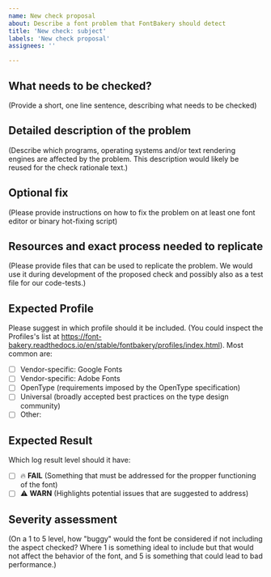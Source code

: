```yaml
---
name: New check proposal
about: Describe a font problem that FontBakery should detect
title: 'New check: subject'
labels: 'New check proposal'
assignees: ''

---
```


## What needs to be checked?

(Provide a short, one line sentence, describing what needs to be checked)


## Detailed description of the problem 

(Describe which programs, operating systems and/or text rendering engines are affected by the problem. This description would likely be reused for the check rationale text.)


## Optional fix

(Please provide instructions on how to fix the problem on at least one font editor or binary hot-fixing script)


## Resources and exact process needed to replicate

(Please provide files that can be used to replicate the problem. We would use it during development of the proposed check and possibly also as a test file for our code-tests.)


## Expected Profile

Please suggest in which profile should it be included. (You could inspect the Profiles's list at https://font-bakery.readthedocs.io/en/stable/fontbakery/profiles/index.html). Most common are:

- [ ] Vendor-specific: Google Fonts
- [ ] Vendor-specific: Adobe Fonts
- [ ] OpenType (requirements imposed by the OpenType specification)
- [ ] Universal (broadly accepted best practices on the type design community)
- [ ] Other:

## Expected Result

Which log result level should it have:

- [ ] 🔥 **FAIL** (Something that must be addressed for the propper functioning of the font)
- [ ] ⚠️ **WARN** (Highlights potential issues that are suggested to address)

## Severity assessment

(On a 1 to 5 level, how "buggy" would the font be considered if not including the aspect checked? Where 1 is something ideal to include but that would not affect the behavior of the font, and 5 is something that could lead to bad performance.)
